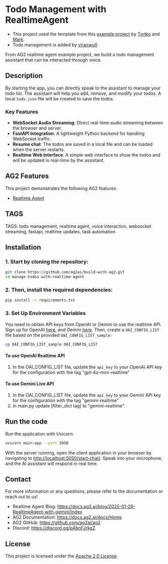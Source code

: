 # Todo Management with RealtimeAgent

- This project used the template from this [example project](https://github.com/ag2ai/realtime-agent-over-websockets) by [Tvrtko](https://github.com/sternakt) and [Mark](https://github.com/marklysze).
- Todo management is added by [yiranwu0](https://github.com/yiranwu0)

From AG2 realtime agent example project, we build a todo management assistant that can be interacted through voice.

## Description

By starting the app, you can directly speak to the assistant to manage your todo list. The assistant will help you add, remove, and modify your todos. A local `todo.json` file will be created to save the todos.

### **Key Features**

- **WebSocket Audio Streaming**: Direct real-time audio streaming between the browser and server.
- **FastAPI Integration**: A lightweight Python backend for handling WebSocket traffic.
- **Resume chat**: The todos are saved in a local file and can be loaded when the server restarts.
- **Realtime Web Interface**: A simple web interface to show the todos and will be updated in real-time by the assistant.

## AG2 Features

This project demonstrates the following AG2 features:

- [Realtime Agent](https://docs.ag2.ai/docs/topics/realtime-agent)

## TAGS

TAGS: todo management, realtime agent, voice interaction, websocket streaming, fastapi, realtime updates, task automation

## Installation

### 1. Start by cloning the repository:

```bash
git clone https://github.com/ag2ai/build-with-ag2.git
cd manage-todos-with-realtime-agent
```

### 2. Then, install the required dependencies:

```bash
pip install -r requirements.txt
```

### 3. Set Up Environment Variables

You need to obtain API keys from OpenAI or Gemini to use the realtime API. Sign up for OpenAI [here](https://platform.openai.com/), and Gemini [here](https://ai.google.dev/gemini-api/docs/api-key).
Then, create a `OAI_CONFIG_LIST` file based on the provided `OAI_CONFIG_LIST_sample`:

```bash
cp OAI_CONFIG_LIST_sample OAI_CONFIG_LIST
```

#### To use OpenAI Realtime API

1. In the OAI_CONFIG_LIST file, update the `api_key` to your OpenAI API key for the configuration with the tag "gpt-4o-mini-realtime"

#### To use Gemini Live API

1. In the OAI_CONFIG_LIST file, update the `api_key` to your Gemini API key for the configuration with the tag "gemini-realtime"
2. In main.py update [filter_dict tag] to "gemini-realtime".

## Run the code

Run the application with Uvicorn:

```bash
uvicorn main:app --port 5050
```

With the server running, open the client application in your browser by navigating to [http://localhost:5050/start-chat/](http://localhost:5050/start-chat/). Speak into your microphone, and the AI assistant will respond in real time.

## Contact

For more information or any questions, please refer to the documentation or reach out to us!

- Realtime Agent Blog: https://docs.ag2.ai/blog/2025-01-29-RealtimeAgent-with-gemini/index
- AG2 Documentation: https://docs.ag2.ai/docs/Home
- AG2 GitHub: https://github.com/ag2ai/ag2
- Discord: https://discord.gg/pAbnFJrkgZ

## **License**

This project is licensed under the [Apache 2.0 License](LICENSE).
